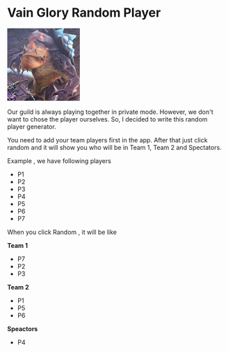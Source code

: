 # Vain Glory Random Player


![logo](./VaingloryRandom/Assets.xcassets/AppIcon.appiconset/ipadpro.png)

Our guild is always playing together in private mode. However, we don't want to chose the player ourselves. So, I decided to write this random player generator.

You need to add your team players first in the app. After that just click random and it will show you who will be in Team 1, Team 2 and Spectators.

Example , we have following players

- P1
- P2
- P3
- P4
- P5
- P6
- P7

When you click Random , it will be like

**Team 1**

- P7
- P2
- P3

**Team 2**

- P1
- P5
- P6

**Speactors**

- P4